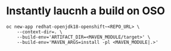 # Instantly laucnh a build on OSO

```
oc new-app redhat-openjdk18-openshift~<REPO_URL> \
	--context-dir=. \
	--build-env='ARTIFACT_DIR=<MAVEN_MODULE/target>' \ 
	--build-env='MAVEN_ARGS=install -pl <MAVEN_MODULE|.>'
```
